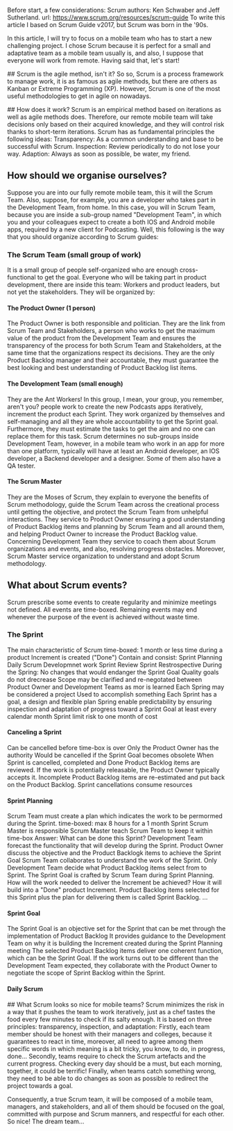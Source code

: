 Before start, a few considerations:
Scrum authors: Ken Schwaber and Jeff Sutherland.
url: https://www.scrum.org/resources/scrum-guide
To write this article I based on Scrum Guide v2017, but Scrum was born in the '90s. 

In this article, I will try to focus on a mobile team who has to start a new challenging project. I chose Scrum because it is perfect for a small and adaptative team as a mobile team usually is, and also, I suppose that everyone will work from remote. Having said that, let's start!

## Scrum is the agile method, isn't it?
So so, Scrum is a process framework to manage work, it is as famous as agile methods, but there are others as Kanban or Extreme Programming (XP). However, Scrum is one of the most useful methodologies to get in agile on nowadays.

## How does it work?
Scrum is an empirical method based on iterations as well as agile methods does. Therefore, our remote mobile team will take decisions only based on their acquired knowledge, and they will control risk thanks to short-term iterations.
Scrum has as fundamental principles the following ideas:
Transparency: As a common understanding and base to be successful with Scrum.
Inspection: Review periodically to do not lose your way.
Adaption: Always as soon as possible, be water, my friend. 

## How should we organise ourselves?
Suppose you are into our fully remote mobile team, this it will the Scrum Team. Also, suppose, for example, you are a developer who takes part in the Development Team, from home. In this case, you will in Scrum Team, because you are inside a sub-group named "Development Team", in which you and your colleagues expect to create a both IOS and Android mobile apps, required by a new client for Podcasting. Well, this following is the way that you should organize according to Scrum guides:

### The Scrum Team (small group of work)
It is a small group of people self-organized who are enough cross-functional to get the goal. Everyone who will be taking part in product development, there are inside this team: Workers and product leaders, but not yet the stakeholders. They will be organized by:

#### The Product Owner (1 person)
The Product Owner is both responsible and politician. They are the link from Scrum Team and Stakeholders, a person who works to get the maximum value of the product from the Development Team and ensures the transparency of the process for both Scrum Team and Stakeholders, at the same time that the organizations respect its decisions. They are the only Product Backlog manager and their accountable, they must guarantee the best looking and best understanding of Product Backlog list items.

#### The Development Team (small enough)
They are the Ant Workers! In this group, I mean, your group, you remember, aren't you? people work to create the new Podcasts apps iteratively, increment the product each Sprint. They work organized by themselves and self-managing and all they are whole accountability to get the Sprint goal. Furthermore, they must estimate the tasks to get the aim and no one can replace them for this task. Scrum determines no sub-groups inside Development Team, however, in a mobile team who work in an app for more than one platform, typically will have at least an Android developer, an IOS developer, a Backend developer and a designer. Some of them also have a QA tester.

#### The Scrum Master
They are the Moses of Scrum, they explain to everyone the benefits of Scrum methodology, guide the Scrum Team across the creational process until getting the objective, and protect the Scrum Team from unhelpful interactions. 
They service to Product Owner ensuring a good understanding of Product Backlog items and planning by Scrum Team and all around them, and helping Product Owner to increase the Product Backlog value. Concerning Development Team they service to coach them about Scrum organizations and events, and also, resolving progress obstacles. Moreover, Scrum Master service organization to understand and adopt Scrum methodology.

## What about Scrum events?
Scrum prescribe some events to create regularity and minimize meetings not defined. All events are time-boxed. Remaining events may end whenever the purpose of the event is achieved without waste time.

### The Sprint
The main characteristic of Scrum
time-boxed: 1 month or less
time during a product Increment is created ("Done")
Contain and consist:
Sprint Planning
Daily Scrum
Developmnet work
Sprint Review
Sprint Restrospective
During the Spring:
No changes that would endanger the Sprint Goal
Quality goals do not drecrease
Scope may be clarified and re-negotated between Product Owner and Development Teams as mor is learned
Each Spring may be considered a project
Used to accomplish something
Each Sprint has a goal, a design and flexible plan
Spring enable predictability by ensuring inspection and adaptation of progress toward a Sprint Goal at least every calendar month
Sprint limit risk to one month of cost
#### Canceling a Sprint
Can be cancelled before time-box is over
Only the Product Owner has the authority
Would be cancelled if the Sprint Goal becomes obsolete
When Sprint is cancelled, completed and Done Product Backlog items are reviewed. If the work is potentially releasable, the Product Owner typically accepts it.
Incomplete Product Backlog items are re-estimated and put back on the Product Backlog.
Sprint cancellations consume resources
#### Sprint Planning
Scrum Team must create a plan which indicates the work to be permormed during the Sprint.
time-boxed: max 8 hours for a 1 month Sprint
Scrum Master is responsible 
Scrum Master teach Scrum Team to keep it within time-box
Answer:
What can be done this Sprint?
Development Team forecast the functionality that will develop during the Sprint.
Product Owner discuss the objective and the Product Backlogk items to achieve the Sprint Goal
Scrum Team collaborates to understand the work of the Sprint.
Only Development Team decide what Product Backlog items select from to Sprint.
The Sprint Goal is crafted by Scrum Team during Sprint Planning.
How will the work needed to deliver the Increment be achieved?
How it will build into a "Done" product Increment.
Product Backlog items selected for this Sprint plus the plan for delivering them is called Sprint Backlog.
...
#### Sprint Goal
The Sprint Goal is an objective set for the Sprint that can be met through the implementation of Product Backlog 
It provides guidance to the Development Team on why it is building the Increment
created during the Sprint Planning meeting
The selected Product Backlog items deliver one coherent function, which can be the Sprint Goal.
If the work turns out to be different than the Development Team expected, they collaborate with the Product Owner to negotiate the scope of Sprint Backlog within the Sprint.

#### Daily Scrum






## What Scrum looks so nice for mobile teams?
Scrum minimizes the risk in a way that it pushes the team to work iteratively, just as a chef tastes the food every few minutes to check if its salty enough.
It is based on three principles: transparency, inspection, and adaptation:
Firstly, each team member should be honest with their managers and colleges, because it guarantees to react in time, moreover, all need to agree among them specific words in which meaning is a bit tricky, you know, to do, in progress, done...
Secondly, teams require to check the Scrum artefacts and the current progress. Checking every day should be a must, but each morning, together, it could be terrific!
Finally, when teams catch something wrong, they need to be able to do changes as soon as possible to redirect the project towards a goal. 

Consequently, a true Scrum team, it will be composed of a mobile team, managers, and stakeholders, and all of them should be focused on the goal, committed with purpose and Scrum manners, and respectful for each other. So nice! The dream team...



